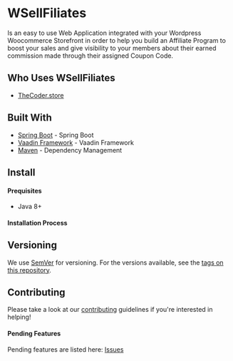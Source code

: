 # WSellFiliates
Is an easy to use Web Application integrated with your Wordpress Woocommerce Storefront in order to help you
build an Affiliate Program to boost your sales and give visibility to your members about their earned commission
made through their assigned Coupon Code.

## Who Uses WSellFiliates

* [TheCoder.store](https://www.thecoder.store/)

## Built With

* [Spring Boot](https://spring.io/projects/spring-boot) - Spring Boot
* [Vaadin Framework](https://vaadin.com/) - Vaadin Framework
* [Maven](https://maven.apache.org/) - Dependency Management

## Install
#### Prequisites

* Java 8+

#### Installation Process

## Versioning

We use [SemVer](http://semver.org/) for versioning. For the versions available, see the [tags on this repository](https://github.com/jperezmota/WSellFiliates/tags).

## Contributing

Please take a look at our [contributing](https://github.com/jperezmota/WSellFiliates/CONTRIBUTING.md) guidelines if you're interested in helping!

#### Pending Features

Pending features are listed here: [Issues](https://github.com/jperezmota/WSellFiliates/issues)

